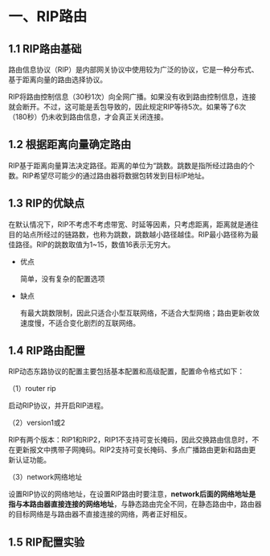 # 一、RIP路由

## 1.1 RIP路由基础

路由信息协议（RIP）是内部网关协议中使用较为广泛的协议，它是一种分布式、基于距离向量的路由选择协议。

RIP将路由控制信息（30秒1次）向全网广播。如果没有收到路由控制信息，连接就会断开。不过，这可能是丢包导致的，因此规定RIP等待5次。如果等了6次（180秒）仍未收到路由信息，才会真正关闭连接。

## 1.2 根据距离向量确定路由

RIP基于距离向量算法决定路径。距离的单位为“跳数。跳数是指所经过路由的个数。RIP希望尽可能少的通过路由器将数据包转发到目标IP地址。

## 1.3 RIP的优缺点

在默认情况下，RIP不考虑不考虑带宽、时延等因素，只考虑距离，距离就是通往目的站点所经过的链路数，也称为跳数，跳数越小路径越佳。RIP最小路径称为最佳路径。RIP的跳数取值为1~15，数值16表示无穷大。

- 优点

  简单，没有复杂的配置选项

- 缺点

  有最大跳数限制，因此只适合小型互联网络，不适合大型网络；路由更新收敛速度慢，不适合变化剧烈的互联网络。

## 1.4 RIP路由配置

RIP动态东路协议的配置主要包括基本配置和高级配置，配置命令格式如下：

（1）router rip

启动RIP协议，并开启RIP进程。

（2）version1或2

RIP有两个版本：RIP1和RIP2，RIP1不支持可变长掩码，因此交换路由信息时，不在更新报文中携带子网掩码。RIP2支持可变长掩码、多点广播路由更新和路由更新认证功能。

（3）network网络地址

设置RIP协议的网络地址，在设置RIP路由时要注意，**network后面的网络地址是指与本路由器直接连接的网络地址**，与静态路由完全不同，在静态路由中，路由器的目标网络是与路由器不直接连接的网络，两者正好相反。

## 1.5 RIP配置实验

